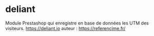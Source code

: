 # deliant
Module Prestashop qui enregistre en base de données les UTM des visiteurs.
https://deliant.io auteur : https://referencime.fr/
